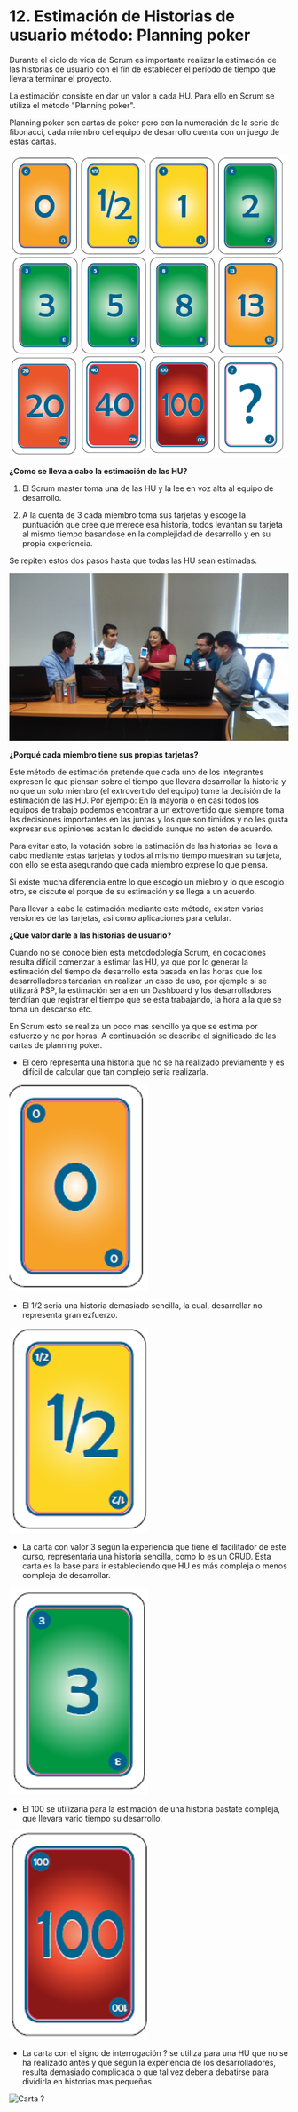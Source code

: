 # 12. Estimación de Historias de usuario método: Planning poker

Durante el ciclo de vida de Scrum es importante realizar la estimación de las historias de usuario con el fin de establecer el período de tiempo que llevara terminar el proyecto.

La estimación consiste en dar un valor a cada HU. Para ello en Scrum se utiliza el método "Planning poker".

Planning poker son cartas de poker pero con la numeración de la serie de fibonacci, cada miembro del equipo de desarrollo cuenta con un juego de estas cartas.

![Valores que maneja planning poker](images/valorpoker.png)

__¿Como se lleva a cabo la estimación de las HU?__

1. El Scrum master toma una de las HU y la lee en voz alta al equipo de desarrollo.

2. A la cuenta de 3 cada miembro toma sus tarjetas y escoge la puntuación que cree que merece esa historia, todos levantan su tarjeta al mismo tiempo basandose en la complejidad de desarrollo y en su propia experiencia.

Se repiten estos dos pasos hasta que todas las HU sean estimadas.

![Equipo estimando las HU en curso CIMAT Guanajuato 2015](images/aplicandoplaningpoker.jpg)

__¿Porqué cada miembro tiene sus propias tarjetas?__

Este método de estimación pretende que cada uno de los integrantes expresen lo que piensan sobre el tiempo que llevara desarrollar la historia y no que un solo miembro (el extrovertido del equipo) tome la decisión de la estimación de las HU. Por ejemplo: En la mayoria o en casi todos los equipos de trabajo podemos encontrar a un extrovertido que siempre toma las decisiones importantes en las juntas y los que son timidos y no les gusta expresar sus opiniones  acatan lo decidido aunque no esten de acuerdo.

Para evitar esto, la votación sobre la estimación de las historias se lleva a cabo mediante estas tarjetas y todos al mismo tiempo muestran su tarjeta, con ello se esta asegurando que cada miembro exprese lo que piensa.

Si existe mucha diferencia entre lo que escogio un miebro y lo que escogio otro, se discute el porque de su estimación y se llega a un acuerdo.

Para llevar a cabo la estimación mediante este método, existen varias versiones de las tarjetas, asi como aplicaciones para celular.

__¿Que valor darle a las historias de usuario?__

Cuando no se conoce bien esta metododología Scrum, en cocaciones resulta difícil comenzar a estimar las HU, ya que por lo generar la estimación del tiempo de desarrollo esta basada en las horas que los desarrolladores tardarian en realizar un caso de uso, por ejemplo si se utilizará PSP, la estimación seria en un Dashboard y los desarrolladores tendrían que registrar el tiempo que se esta trabajando, la hora a la que se toma un descanso etc.

En Scrum esto se realiza un poco mas sencillo ya que se estima por esfuerzo y no por horas. A continuación se describe el significado de las cartas de planning poker.

* El cero representa una historia que no se ha realizado previamente y es difícil de calcular que tan complejo seria realizarla.

![Carta 0](images/valor0.png)

* El 1/2 seria una historia demasiado sencilla, la cual, desarrollar no representa gran ezfuerzo.

![Carta 1/2](images/valor12.png)

* La carta con valor 3 según la experiencia que tiene el facilitador de este curso, representaria una historia sencilla, como lo es un CRUD. Esta carta es la base para ir estableciendo que HU es más compleja o menos compleja de desarrollar.

![Carta 3](images/valor3.png)

* El 100 se utilizaria para la estimación de una historia bastate compleja, que llevara vario tiempo su desarrollo.

![Carta 100](images/valor100.png)

* La carta con el signo de interrogación ? se utiliza para una HU que no se ha realizado antes y que según la experiencia de los desarrolladores, resulta demasiado complicada o que tal vez deberia debatirse para dividirla en historias mas pequeñas.

![Carta ?](images/valor?.png)


